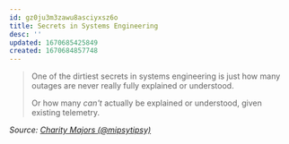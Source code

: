```yaml
---
id: gz0ju3m3zawu8asciyxsz6o
title: Secrets in Systems Engineering
desc: ''
updated: 1670685425849
created: 1670684857748
---
```


> One of the dirtiest secrets in systems engineering is just how many outages are never really fully explained or understood.
>
> Or how many *can't* actually be explained or understood, given existing telemetry.

_Source: [Charity Majors (@mipsytipsy)](https://twitter.com/mipsytipsy/status/992130364104630272)_
